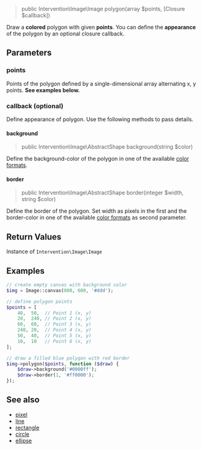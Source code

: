 > public Intervention\Image\Image polygon(array $points, [Closure $callback])

Draw a **colored** polygon with given **points**. You can define the **appearance** of the polygon by an optional closure callback.

## Parameters

### points
Points of the polygon defined by a single-dimensional array alternating x, y points. **See examples below.**

### callback (optional)
Define appearance of polygon. Use the following methods to pass details.

#### background

> public Intervention\Image\AbstractShape background(string $color)

Define the background-color of the polygon in one of the available [color formats](/getting_started/formats).

#### border

> public Intervention\Image\AbstractShape border(integer $width, string $color)

Define the border of the polygon. Set width as pixels in the first and the border-color in one of the available [color formats](/getting_started/formats) as second parameter.

## Return Values
Instance of `Intervention\Image\Image`

## Examples

```php
// create empty canvas with background color
$img = Image::canvas(800, 600, '#ddd');

// define polygon points
$points = [
    40,  50,  // Point 1 (x, y)
    20,  240, // Point 2 (x, y)
    60,  60,  // Point 3 (x, y)
    240, 20,  // Point 4 (x, y)
    50,  40,  // Point 5 (x, y)
    10,  10   // Point 6 (x, y)
];

// draw a filled blue polygon with red border
$img->polygon($points, function ($draw) {
    $draw->background('#0000ff');
    $draw->border(1, '#ff0000');
});
```


## See also

- [pixel](/api/pixel)
- [line](/api/line)
- [rectangle](/api/rectangle)
- [circle](/api/circle)
- [ellipse](/api/ellipse)

